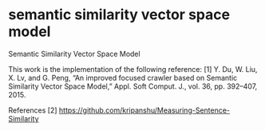 # semantic similarity vector space model
Semantic Similarity Vector Space Model

This work is the implementation of the following reference:
[1] Y. Du, W. Liu, X. Lv, and G. Peng, “An improved focused crawler based on Semantic Similarity Vector Space Model,” Appl. Soft Comput. J., vol. 36, pp. 392–407, 2015.

References
[2] https://github.com/kripanshu/Measuring-Sentence-Similarity
